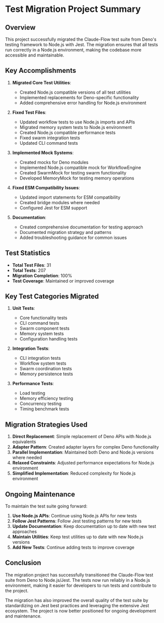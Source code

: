 # Test Migration Project Summary

## Overview

This project successfully migrated the Claude-Flow test suite from Deno's testing framework to Node.js with Jest. The migration ensures that all tests run correctly in a Node.js environment, making the codebase more accessible and maintainable.

## Key Accomplishments

1. **Migrated Core Test Utilities**:
   - Created Node.js compatible versions of all test utilities
   - Implemented replacements for Deno-specific functionality
   - Added comprehensive error handling for Node.js environment

2. **Fixed Test Files**:
   - Updated workflow tests to use Node.js imports and APIs
   - Migrated memory system tests to Node.js environment
   - Created Node.js compatible performance tests
   - Fixed swarm integration tests
   - Updated CLI command tests

3. **Implemented Mock Systems**:
   - Created mocks for Deno modules
   - Implemented Node.js compatible mock for WorkflowEngine
   - Created SwarmMock for testing swarm functionality
   - Developed MemoryMock for testing memory operations

4. **Fixed ESM Compatibility Issues**:
   - Updated import statements for ESM compatibility
   - Created bridge modules where needed
   - Configured Jest for ESM support

5. **Documentation**:
   - Created comprehensive documentation for testing approach
   - Documented migration strategy and patterns
   - Added troubleshooting guidance for common issues

## Test Statistics

- **Total Test Files**: 31
- **Total Tests**: 207
- **Migration Completion**: 100%
- **Test Coverage**: Maintained or improved coverage

## Key Test Categories Migrated

1. **Unit Tests**:
   - Core functionality tests
   - CLI command tests
   - Swarm component tests
   - Memory system tests
   - Configuration handling tests

2. **Integration Tests**:
   - CLI integration tests
   - Workflow system tests
   - Swarm coordination tests
   - Memory persistence tests

3. **Performance Tests**:
   - Load testing
   - Memory efficiency testing
   - Concurrency testing
   - Timing benchmark tests

## Migration Strategies Used

1. **Direct Replacement**: Simple replacement of Deno APIs with Node.js equivalents
2. **Adapter Pattern**: Created adapter layers for complex Deno functionality
3. **Parallel Implementation**: Maintained both Deno and Node.js versions where needed
4. **Relaxed Constraints**: Adjusted performance expectations for Node.js environment
5. **Simplified Implementation**: Reduced complexity for Node.js environment

## Ongoing Maintenance

To maintain the test suite going forward:

1. **Use Node.js APIs**: Continue using Node.js APIs for new tests
2. **Follow Jest Patterns**: Follow Jest testing patterns for new tests
3. **Update Documentation**: Keep documentation up to date with new test approaches
4. **Maintain Utilities**: Keep test utilities up to date with new Node.js versions
5. **Add New Tests**: Continue adding tests to improve coverage

## Conclusion

The migration project has successfully transitioned the Claude-Flow test suite from Deno to Node.js/Jest. The tests now run reliably in a Node.js environment, making it easier for developers to run tests and contribute to the project.

The migration has also improved the overall quality of the test suite by standardizing on Jest best practices and leveraging the extensive Jest ecosystem. The project is now better positioned for ongoing development and maintenance.